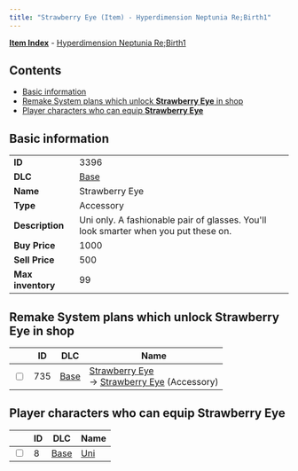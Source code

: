 ```yaml
---
title: "Strawberry Eye (Item) - Hyperdimension Neptunia Re;Birth1"
---
```


[**Item Index**](/neptunia/rb1/item/index.html) - [Hyperdimension Neptunia Re;Birth1](/neptunia/rb1)

## Contents

- [Basic information](#basic-information)
- [Remake System plans which unlock **Strawberry Eye** in shop](#remake-system-plans-which-unlock-strawberry-eye-in-shop)
- [Player characters who can equip **Strawberry Eye**](#player-characters-who-can-equip-strawberry-eye)

## Basic information

|   |   |
| -- | -- |
| **ID** | 3396 |
| **DLC** | [Base](/neptunia/rb1/dlc/1-base.html) |
| **Name** | Strawberry Eye |
| **Type** | Accessory |
| **Description** | Uni only. A fashionable pair of glasses. You'll look smarter when you put these on. |
| **Buy Price** | 1000 |
| **Sell Price** | 500 |
| **Max inventory** | 99 |


## Remake System plans which unlock **Strawberry Eye** in shop

|    | ID | DLC | Name |
| -- | -- | --- | ---- |
| <input type="checkbox" id="rb1-remake-1-735" class="trackbox" /> | 735 | [Base](/neptunia/rb1/dlc/1-base.html) | [Strawberry Eye](/neptunia/rb1/remake/1-735-strawberry-eye.html)<br /> → [Strawberry Eye](/neptunia/rb1/item/1-3396-strawberry-eye.html) (Accessory) |


## Player characters who can equip **Strawberry Eye**

|    | ID | DLC | Name |
| -- | -- | --- | ---- |
| <input type="checkbox" id="rb1-player-1-8" class="trackbox" /> | 8 | [Base](/neptunia/rb1/dlc/1-base.html) | [Uni](/neptunia/rb1/player/1-8-uni.html) |
